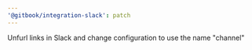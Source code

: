 ```yaml
---
'@gitbook/integration-slack': patch
---
```


Unfurl links in Slack and change configuration to use the name "channel"

